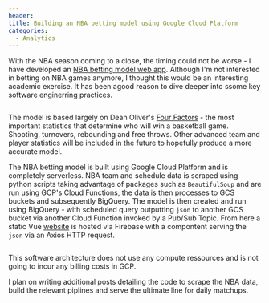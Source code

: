 ```yaml
---
header:
title: Building an NBA betting model using Google Cloud Platform
categories:
  - Analytics
---
```

With the NBA season coming to a close, the timing could not be worse - I have developed an [NBA betting model web app](https://nbamodel-223111.web.app/). Although I'm not interested in betting on NBA games anymore, I thought this would be an interesting academic exercise. It has been agood reason to dive deeper into ssome key software enginerring practices.

<figure style="width: 800px">
    <img src="https://anthonypiccolo.xyz/assets/2020/10/nba-betting-model-web-app.png" alt>
</figure>

The model is based largely on Dean Oliver's [Four Factors](https://www.basketball-reference.com/about/factors.html) - the most important statistics that determine who will win a basketball game. Shooting, turnovers, rebounding and free throws. Other advanced team and player statistics will be included in the future to hopefully produce a more accurate model.

The NBA betting model is built using Google Cloud Platform and is completely serverless. NBA team and schedule data is scraped using python scripts taking advantage of packages such as `BeautifulSoup` and are run using GCP's Cloud Functions, the data is then processes to GCS buckets and subsequently BigQuery. The model is then created and run using BigQuery - with scheduled query outputting `json` to another GCS bucket via another Cloud Function invoked by a Pub/Sub Topic. From here a static Vue [website](https://github.com/anthonypiccolo/nbamodel) is hosted via Firebase with a compontent serving the `json` via an Axios HTTP request.

<figure style="width: 1000px">
    <img src="https://anthonypiccolo.xyz/assets/2020/10/nba-betting-model-architecture.png" alt>
</figure>

This software architecture does not use any compute ressources and is not going to incur any billing costs in GCP.

I plan on writing additional posts detailing the code to scrape the NBA data, build the relevant piplines and serve the ultimate line for daily matchups.

